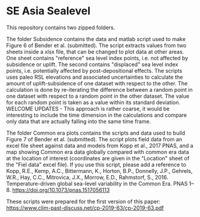 # SE Asia Sealevel

This repository contains two zipped folders. 

The folder Subsidence contains the data and matlab script used to make Figure 6 of Bender et al. (submitted). The script extracts values from two sheets inside a xlsx file, that can be changed to plot data at other areas. One sheet contains "reference" sea level index points, i.e. not affected by subsidence or uplift. The second contains "displaced" sea level index points, i.e. potentially affected by post-depositional effects. The scripts uses paleo RSL elevations and associated uncertainties to calculate the amount of uplift-subsidence of one dataset with respect to the other. The calculation is done by re-iterating the difference between a random point in one dataset with respect to a random point in the other dataset. The value for each random point is taken as a value within its standard deviation.
WELCOME UPDATES - This approach is rather coarse, it would be interesting to include the time dimension in the calculations and compare only data that are actually falling into the same time frame.

The folder Common era plots contains the scripts and data used to build Figure 7 of Bender et al. (submitted). The script plots field data from an excel file sheet against data and models from Kopp et al., 2017 PNAS, and a map showing Common era data globally compared with common era data at the location of interest (coordinates are given in the "Location" sheet of the "Fiel data" excel file).
If you use this script, please add a reference to Kopp, R.E., Kemp, A.C., Bittermann, K., Horton, B.P., Donnelly, J.P., Gehrels, W.R., Hay, C.C., Mitrovica, J.X., Morrow, E.D., Rahmstorf, S., 2016. Temperature-driven global sea-level variability in the Common Era. PNAS 1–8. https://doi.org/10.1073/pnas.1517056113


These scripts were prepared for the first version of this paper:
https://www.clim-past-discuss.net/cp-2019-63/cp-2019-63.pdf


